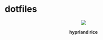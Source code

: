 # dotfiles

<p align="center"> <img src="https://github.com/user-attachments/assets/1f5db2d1-97d4-4705-9fcc-267aaede3269"> </p>

<p align="center"><strong>hyprland rice</strong></p>
